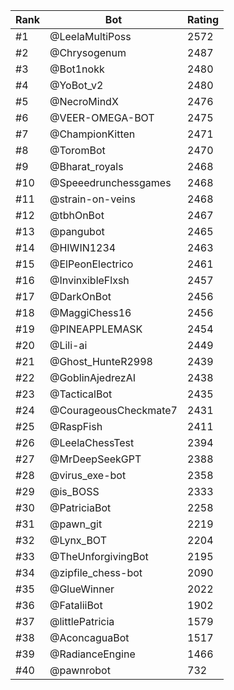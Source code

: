 Rank|Bot|Rating
---|---|---
#1|@LeelaMultiPoss|2572
#2|@Chrysogenum|2487
#3|@Bot1nokk|2480
#4|@YoBot_v2|2480
#5|@NecroMindX|2476
#6|@VEER-OMEGA-BOT|2475
#7|@ChampionKitten|2471
#8|@ToromBot|2470
#9|@Bharat_royals|2468
#10|@Speeedrunchessgames|2468
#11|@strain-on-veins|2468
#12|@tbhOnBot|2467
#13|@pangubot|2465
#14|@HIWIN1234|2463
#15|@ElPeonElectrico|2461
#16|@InvinxibleFlxsh|2457
#17|@DarkOnBot|2456
#18|@MaggiChess16|2456
#19|@PINEAPPLEMASK|2454
#20|@Lili-ai|2449
#21|@Ghost_HunteR2998|2439
#22|@GoblinAjedrezAI|2438
#23|@TacticalBot|2435
#24|@CourageousCheckmate7|2431
#25|@RaspFish|2411
#26|@LeelaChessTest|2394
#27|@MrDeepSeekGPT|2388
#28|@virus_exe-bot|2358
#29|@is_BOSS|2333
#30|@PatriciaBot|2258
#31|@pawn_git|2219
#32|@Lynx_BOT|2204
#33|@TheUnforgivingBot|2195
#34|@zipfile_chess-bot|2090
#35|@GlueWinner|2022
#36|@FataliiBot|1902
#37|@littlePatricia|1579
#38|@AconcaguaBot|1517
#39|@RadianceEngine|1466
#40|@pawnrobot|732
